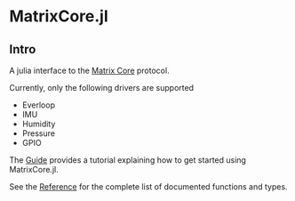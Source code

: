 # MatrixCore.jl

## Intro
A julia interface to the [Matrix Core](https://matrix-io.github.io/matrix-documentation/matrix-core/overview/) protocol.

Currently, only the following drivers are supported
- Everloop
- IMU
- Humidity
- Pressure
- GPIO


The [Guide](@ref) provides a tutorial explaining how to get started using MatrixCore.jl.


See the [Reference](@ref) for the complete list of documented functions and types.
